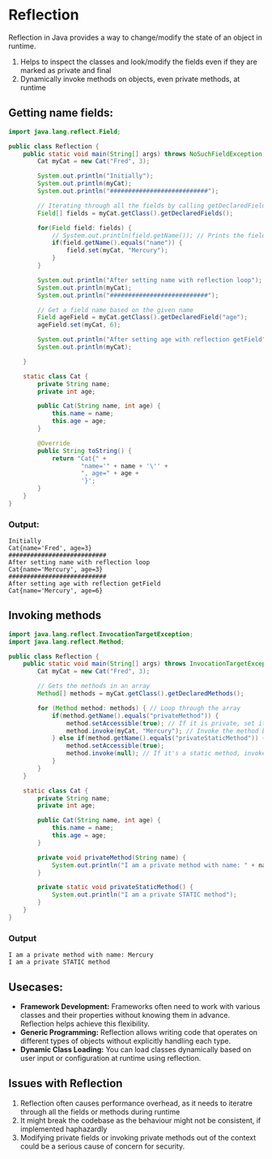 # Reflection

Reflection in Java provides a way to change/modify the state of an object in runtime.

1. Helps to inspect the classes and look/modify the fields even if they are marked as private and final
2. Dynamically invoke methods on objects, even private methods, at runtime

## Getting name fields:

```java
import java.lang.reflect.Field;

public class Reflection {
    public static void main(String[] args) throws NoSuchFieldException, IllegalAccessException {
        Cat myCat = new Cat("Fred", 3);

        System.out.println("Initially");
        System.out.println(myCat);
        System.out.println("###########################");

        // Iterating through all the fields by calling getDeclaredFields
        Field[] fields = myCat.getClass().getDeclaredFields();

        for(Field field: fields) {
            // System.out.println(field.getName()); // Prints the field name
            if(field.getName().equals("name")) {
                field.set(myCat, "Mercury");
            }
        }

        System.out.println("After setting name with reflection loop");
        System.out.println(myCat);
        System.out.println("###########################");

        // Get a field name based on the given name
        Field ageField = myCat.getClass().getDeclaredField("age");
        ageField.set(myCat, 6);

        System.out.println("After setting age with reflection getField");
        System.out.println(myCat);

    }

    static class Cat {
        private String name;
        private int age;

        public Cat(String name, int age) {
            this.name = name;
            this.age = age;
        }

        @Override
        public String toString() {
            return "Cat{" +
                    "name='" + name + '\'' +
                    ", age=" + age +
                    '}';
        }
    }
}
```

### Output:

```shell-session
Initially
Cat{name='Fred', age=3}
###########################
After setting name with reflection loop
Cat{name='Mercury', age=3}
###########################
After setting age with reflection getField
Cat{name='Mercury', age=6}

```

## Invoking methods

```java
import java.lang.reflect.InvocationTargetException;
import java.lang.reflect.Method;

public class Reflection {
    public static void main(String[] args) throws InvocationTargetException, IllegalAccessException {
        Cat myCat = new Cat("Fred", 3);

        // Gets the methods in an array
        Method[] methods = myCat.getClass().getDeclaredMethods();

        for (Method method: methods) { // Loop through the array
            if(method.getName().equals("privateMethod")) {
                method.setAccessible(true); // If it is private, set it to method.setAccessible(true)
                method.invoke(myCat, "Mercury"); // Invoke the method by passing the clas and relevant parameters
            } else if(method.getName().equals("privateStaticMethod")) {
                method.setAccessible(true);
                method.invoke(null); // If it's a static method, invoke the method with null
            }
        }
    }

    static class Cat {
        private String name;
        private int age;

        public Cat(String name, int age) {
            this.name = name;
            this.age = age;
        }

        private void privateMethod(String name) {
            System.out.println("I am a private method with name: " + name);
        }

        private static void privateStaticMethod() {
            System.out.println("I am a private STATIC method");
        }
    }
}
```

### Output

```shell-session
I am a private method with name: Mercury
I am a private STATIC method
```

## Usecases:

* **Framework Development:** Frameworks often need to work with various classes and their properties without knowing them in advance. Reflection helps achieve this flexibility.
* **Generic Programming:** Reflection allows writing code that operates on different types of objects without explicitly handling each type.
* **Dynamic Class Loading:** You can load classes dynamically based on user input or configuration at runtime using reflection.

## Issues with Reflection

1. Reflection often causes performance overhead, as it needs to iteratre through all the fields or methods during runtime
2. It might break the codebase as the behaviour might not be consistent, if implemented haphazardly
3. Modifying private fields or invoking private methods out of the context could be a serious cause of concern for security.
